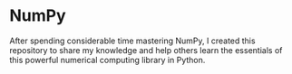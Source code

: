 # NumPy
After spending considerable time mastering NumPy, I created this repository to share my knowledge and help others learn the essentials of this powerful numerical computing library in Python.
